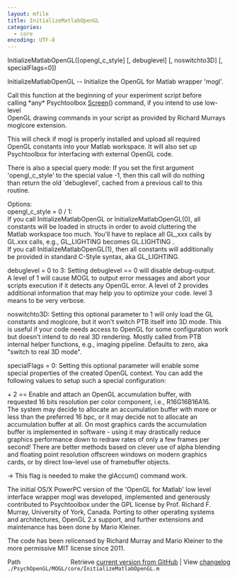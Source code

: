 ```yaml
---
layout: mfile
title: InitializeMatlabOpenGL
categories:
  - core
encoding: UTF-8
---
```


InitializeMatlabOpenGL([opengl\_c\_style] [, debuglevel] [, noswitchto3D] [, specialFlags=0])  

InitializeMatlabOpenGL -- Initialize the OpenGL for Matlab wrapper 'mogl'.  

Call this function at the beginning of your experiment script before  
calling \*any\* Psychtoolbox [Screen](/docs/Screen)() command, if you intend to use low-level  
OpenGL drawing commands in your script as provided by Richard Murrays  
moglcore extension.  

This will check if mogl is properly installed and upload all required  
OpenGL constants into your Matlab workspace. It will also set up  
Psychtoolbox for interfacing with external OpenGL code.  

There is also a special query mode: If you set the first argument  
'opengl\_c\_style' to the special value -1, then this call will do nothing  
than return the old 'debuglevel', cached from a previous call to this  
routine.  


Options:  
opengl\_c\_style = 0 / 1:  
If you call InitializeMatlabOpenGL or InitializeMatlabOpenGL(0), all  
constants will be loaded in structs in order to avoid cluttering the  
Matlab workspace too much. You'll have to replace all GL\_xxx calls by  
GL.xxx calls, e.g., GL\_LIGHTING becomes GL.LIGHTING .  
If you call InitializeMatlabOpenGL(1), then all constants will additionally  
be provided in standard C-Style syntax, aka GL\_LIGHTING.  

debuglevel = 0 to 3: Setting debuglevel == 0 will disable debug-output.  
A level of 1 will cause MOGL to output error messages and abort your  
scripts execution if it detects any OpenGL error. A level of 2 provides  
additional information that may help you to optimize your code. level 3  
means to be very verbose.  

noswitchto3D: Setting this optional parameter to 1 will only load the GL  
constants and moglcore, but it won't switch PTB itself into 3D mode. This  
is useful if your code needs access to OpenGL for some configuration work  
but doesn't intend to do real 3D rendering. Mostly called from PTB  
internal helper functions, e.g., imaging pipeline. Defaults to zero, aka  
"switch to real 3D mode".  

specialFlags = 0: Setting this optional parameter will enable some  
special properties of the created OpenGL context. You can add the  
following values to setup such a special configuration:  

   \+ 2  == Enable and attach an OpenGL accumulation buffer, with  
   requested 16 bits resolution per color component, i.e., R16G16B16A16.  
   The system may decide to allocate an accumulation buffer with more or  
   less than the preferred 16 bpc, or it may decide not to allocate an  
   accumulation buffer at all. On most graphics cards the accumulation  
   buffer is implemented in software - using it may drastically reduce  
   graphics performance down to redraw rates of only a few frames per  
   second! There are better methods based on clever use of alpha blending  
   and floating point resolution offscreen windows on modern graphics  
   cards, or by direct low-level use of framebuffer objects.  

   -\> This flag is needed to make the glAccum() command work.  



The initial OS/X PowerPC version of the 'OpenGL for Matlab' low level  
interface wrapper mogl was developed, implemented and generously  
contributed to Psychtoolbox under the GPL license by Prof. Richard F.  
Murray, University of York, Canada. Porting to other operating systems  
and architectures, OpenGL 2.x support, and further extensions and  
maintenance has been done by Mario Kleiner.  

The code has been relicensed by Richard Murray and Mario Kleiner to the  
more permissive MIT license since 2011.  



<div class="code_header" style="text-align:right;">
  <span style="float:left;">Path&nbsp;&nbsp;</span> <span class="counter">Retrieve <a href=
  "https://raw.github.com/Psychtoolbox-3/Psychtoolbox-3/beta/./PsychOpenGL/MOGL/core/InitializeMatlabOpenGL.m">current version from GitHub</a> | View <a href=
  "https://github.com/Psychtoolbox-3/Psychtoolbox-3/commits/beta/./PsychOpenGL/MOGL/core/InitializeMatlabOpenGL.m">changelog</a></span>
</div>
<div class="code">
  <code>./PsychOpenGL/MOGL/core/InitializeMatlabOpenGL.m</code>
</div>
